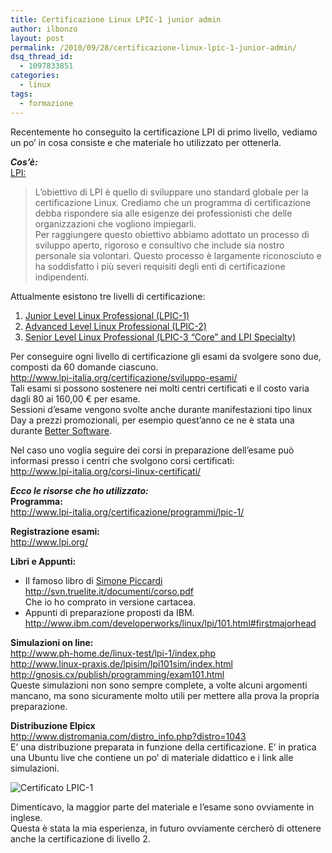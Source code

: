 ```yaml
---
title: Certificazione Linux LPIC-1 junior admin
author: ilbonzo
layout: post
permalink: /2010/09/28/certificazione-linux-lpic-1-junior-admin/
dsq_thread_id:
  - 1097833851
categories:
  - linux
tags:
  - formazione
---
```

Recentemente ho conseguito la certificazione LPI di primo livello, vediamo un po&#8217; in cosa consiste e che materiale ho utilizzato per ottenerla.

***Cos&#8217;è:***  
[LPI:][1]

> L&#8217;obiettivo di LPI è quello di sviluppare uno standard globale per la certificazione Linux. Crediamo che un programma di certificazione debba rispondere sia alle esigenze dei professionisti che delle organizzazioni che vogliono impiegarli.  
> Per raggiungere questo obiettivo abbiamo adottato un processo di sviluppo aperto, rigoroso e consultivo che include sia nostro personale sia volontari. Questo processo è largamente riconosciuto e ha soddisfatto i più severi requisiti degli enti di certificazione indipendenti.

Attualmente esistono tre livelli di certificazione:

1.  [Junior Level Linux Professional (LPIC-1)][2]
2.  [Advanced Level Linux Professional (LPIC-2)][3]
3.  [Senior Level Linux Professional (LPIC-3 “Core” and LPI Specialty)][4]

Per conseguire ogni livello di certificazione gli esami da svolgere sono due, composti da 60 domande ciascuno.  
<http://www.lpi-italia.org/certificazione/sviluppo-esami/>  
Tali esami si possono sostenere nei molti centri certificati e il costo varia dagli 80 ai 160,00 € per esame.  
Sessioni d&#8217;esame vengono svolte anche durante manifestazioni tipo linux Day a prezzi promozionali, per esempio quest&#8217;anno ce ne è stata una durante [Better Software][5].

Nel caso uno voglia seguire dei corsi in preparazione dell&#8217;esame può informasi presso i centri che svolgono corsi certificati:  
<http://www.lpi-italia.org/corsi-linux-certificati/>

***Ecco le risorse che ho utilizzato:***  
**Programma:**  
<http://www.lpi-italia.org/certificazione/programmi/lpic-1/>

**Registrazione esami:**  
<http://www.lpi.org/>

**Libri e Appunti:**  
- Il famoso libro di [Simone Piccardi][6]  
<http://svn.truelite.it/documenti/corso.pdf>  
Che io ho comprato in versione cartacea.  
- Appunti di preparazione proposti da IBM.  
<http://www.ibm.com/developerworks/linux/lpi/101.html#firstmajorhead>

**Simulazioni on line:**  
<http://www.ph-home.de/linux-test/lpi-1/index.php>  
<http://www.linux-praxis.de/lpisim/lpi101sim/index.html>  
<http://gnosis.cx/publish/programming/exam101.html>  
Queste simulazioni non sono sempre complete, a volte alcuni argomenti mancano, ma sono sicuramente molto utili per mettere alla prova la propria preparazione.

**Distribuzione Elpicx**  
<http://www.distromania.com/distro_info.php?distro=1043>  
E&#8217; una distribuzione preparata in funzione della certificazione. E&#8217; in pratica una Ubuntu live che contiene un po&#8217; di materiale didattico e i link alle simulazioni.

![Certificato LPIC-1][7]

Dimenticavo, la maggior parte del materiale e l&#8217;esame sono ovviamente in inglese.  
Questa è stata la mia esperienza, in futuro ovviamente cercherò di ottenere anche la certificazione di livello 2.

<div class='kindleWidget kindleLight' >
  
</div>



 [1]: http://www.lpi.org/
 [2]: http://www.lpi-italia.org/certificazione/programmi/lpic-1/
 [3]: http://www.lpi-italia.org/certificazione/programmi/lpic-2/
 [4]: http://www.lpi-italia.org/certificazione/programmi/lpic-3/
 [5]: http://www.bettersoftware.it/
 [6]: http://www.firenze.linux.it/~piccardi/pubblicazioni.html
 [7]: http://farm5.static.flickr.com/4147/5032055803_eda0b57ba2_m.jpg